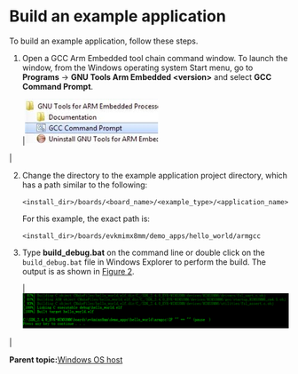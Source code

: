 # Build an example application

To build an example application, follow these steps.

1.  Open a GCC Arm Embedded tool chain command window. To launch the window, from the Windows operating system Start menu, go to **Programs** -\> **GNU Tools Arm Embedded <version\>** and select **GCC Command Prompt**.

    |![](../images/launch_command_prompt_20.jpg "Launch command prompt")

|

2.  Change the directory to the example application project directory, which has a path similar to the following:

    ```
    <install_dir>/boards/<board_name>/<example_type>/<application_name>/armgcc
    ```

    For this example, the exact path is:

    ```
    <install_dir>/boards/evkmimx8mm/demo_apps/hello_world/armgcc
    ```

3.  Type **build\_debug.bat** on the command line or double click on the `build_debug.bat` file in Windows Explorer to perform the build. The output is as shown in [Figure 2](build_an_example_application.md#HELLOWORLDBUILDSUCCESS).

    |![](../images/hello_world_demo_build_successful_imx8mm.png "hello_world demo build successful")

|


**Parent topic:**[Windows OS host](../topics/windows_os_host.md)

